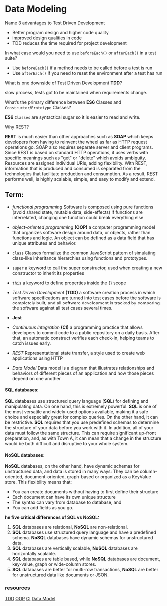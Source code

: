 # Data Modeling

Name 3 advantages to Test Driven Development

- Better program design and higher code quality
- improved design qualities in code
- TDD reduces the time required for project development

In what case would you need to use `beforeEach()` or `afterEach()` in a test suite?

- Use `beforeEach()` if a method needs to be called before a test is run
- Use `afterEach()` if you need to reset the environment after a test has run

What is one downside of Test Driven Development **TDD**?

slow process, tests got to be maintained when requirements change.

What’s the primary difference between **ES6** Classes and `Constructor`/`Prototype` Classes?

**ES6** `Classes` are syntactical sugar so it is easier to read and write.

Why REST?

**REST** is much easier than other approaches such as **SOAP** which keeps developers from having to reinvent the wheel as far as HTTP request operations go. SOAP also requires separate server and client programs. Since REST is based on standard HTTP operations, it uses verbs with specific meanings such as "get" or "delete" which avoids ambiguity. Resources are assigned individual URIs, adding flexibility. With REST, information that is produced and consumed is separated from the technologies that facilitate production and consumption. As a result, REST performs well, is highly scalable, simple, and easy to modify and extend.

## Term:

- _functional programming_
  Software is composed using pure functions (avoid shared state, mutable data, side-effects)
  If functions are interrelated, changing one function could break everything else

- _object-oriented programming_ **(OOP)**
  a computer programming model that organizes software design around data, or objects, rather than functions and logic. An object can be defined as a data field that has unique attributes and behavior.

- `class`
  Classes formalize the common JavaScript pattern of simulating class-like inheritance hierarchies using functions and prototypes.

- `super`
  a keyword to call the super constructor, used when creating a new constructor to inherit its properties

- `this`
  a keyword to define properties inside the {} scope

- _Test Driven Development_ **(TDD)**
  a software creation process in which software specifications are turned into test cases before the software is completely built, and all software development is tracked by comparing the software against all test cases several times.

- **Jest**

- _Continuous Integration_ **(CI)**
  a programming practice that allows developers to commit code to a public repository on a daily basis. After that, an automatic construct verifies each check-in, helping teams to catch issues early.

- _REST_
  Representational state transfer, a style used to create web applications using HTTP

- _Data Model_
  Data model is a diagram that illustrates relationships and behaviors of different pieces of an application and how those pieces depend on one another

#### SQL databases:

**SQL** databases use structured query language (**SQL**) for defining and manipulating data. On one hand, this is extremely powerful: **SQL** is one of the most versatile and widely-used options available, making it a safe choice and especially great for complex queries. On the other hand, it can be restrictive. **SQL** requires that you use predefined schemas to determine the structure of your data before you work with it. In addition, all of your data must follow the same structure. This can require significant up-front preparation, and, as with Town A, it can mean that a change in the structure would be both difficult and disruptive to your whole system.

#### NoSQL databases:

**NoSQL** databases, on the other hand, have dynamic schemas for unstructured data, and data is stored in many ways: They can be column-oriented, document-oriented, graph-based or organized as a KeyValue store. This flexibility means that:

- You can create documents without having to first define their structure
- Each document can have its own unique structure
- The syntax can vary from database to database, and
- You can add fields as you go.

**he five critical differences of SQL vs NoSQL:**

1. **SQL** databases are relational, **NoSQL** are non-relational.
2. **SQL** databases use structured query language and have a predefined schema. **NoSQL** databases have dynamic schemas for unstructured data.
3. **SQL** databases are vertically scalable, **NoSQL** databases are horizontally scalable.
4. **SQL** databases are table based, while **NoSQL** databases are document, key-value, graph or wide-column stores.
5. **SQL** databases are better for multi-row transactions, **NoSQL** are better for unstructured data like documents or JSON.

### resources

[TDD](https://www.guru99.com/test-driven-development.html)
[OOP](https://developer.mozilla.org/en-US/docs/Learn/JavaScript/Objects/Object-oriented_JS)
[CI](https://www.infoworld.com/article/3271126/what-is-cicd-continuous-integration-and-continuous-delivery-explained.html)
[Data Model](https://www.guru99.com/data-modelling-conceptual-logical.html)
